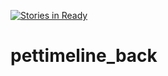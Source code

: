 [![Stories in Ready](https://badge.waffle.io/pettimeline/pettimeline_back.png?label=ready&title=Ready)](https://waffle.io/pettimeline/pettimeline_back?utm_source=badge)
# pettimeline_back